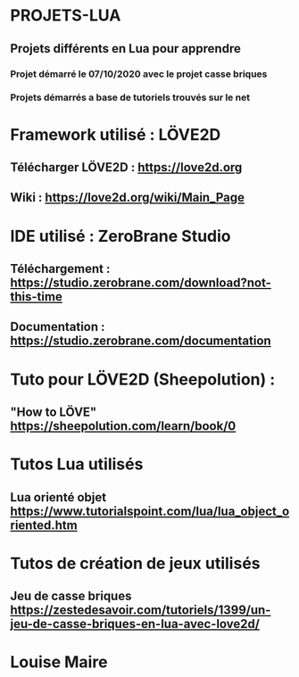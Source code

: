 # PROJETS-LUA
## Projets différents en Lua pour apprendre

### Projet démarré le 07/10/2020 avec le projet casse briques
### Projets démarrés a base de tutoriels trouvés sur le net

# Framework utilisé : LÖVE2D
## Télécharger LÖVE2D : https://love2d.org
## Wiki : https://love2d.org/wiki/Main_Page
# IDE utilisé : ZeroBrane Studio
## Téléchargement : https://studio.zerobrane.com/download?not-this-time
## Documentation : https://studio.zerobrane.com/documentation
# Tuto pour LÖVE2D (Sheepolution) : 
## "How to LÖVE" https://sheepolution.com/learn/book/0
# Tutos Lua utilisés
## Lua orienté objet https://www.tutorialspoint.com/lua/lua_object_oriented.htm
# Tutos de création de jeux utilisés
## Jeu de casse briques https://zestedesavoir.com/tutoriels/1399/un-jeu-de-casse-briques-en-lua-avec-love2d/

# Louise Maire
